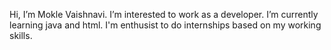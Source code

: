  Hi, I’m Mokle Vaishnavi.
 I’m interested to work as a developer.
 I’m currently learning java and html.
 I'm enthusist to do internships based on my working skills.

